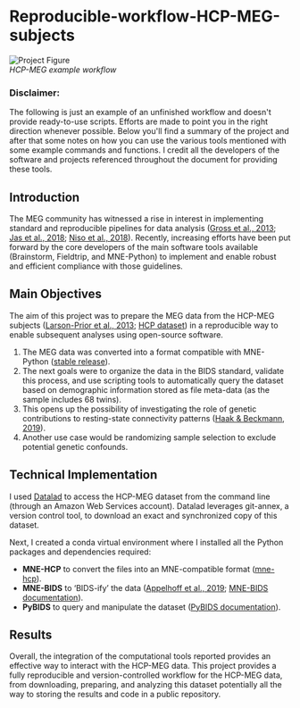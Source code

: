 # Reproducible-workflow-HCP-MEG-subjects

![Project Figure](path/to/figure.png)  
*HCP-MEG example workflow*

### Disclaimer: 
The following is just an example of an unfinished workflow and doesn't provide ready-to-use scripts. Efforts are made to point you in the right direction whenever possible. 
Below you'll find a summary of the project and after that some notes on how you can use the various tools mentioned with some example commands and functions.
I credit all the developers of the software and projects referenced throughout the document for providing these tools.

## Introduction
The MEG community has witnessed a rise in interest in implementing standard and reproducible pipelines for data analysis ([Gross et al., 2013](https://doi.org/10.1016/j.neuroimage.2012.10.001); [Jas et al., 2018](https://doi.org/10.3389/fnins.2018.00530); [Niso et al., 2018](https://doi.org/10.1038/sdata.2018.110)). Recently, increasing efforts have been put forward by the core developers of the main software tools available (Brainstorm, Fieldtrip, and MNE-Python) to implement and enable robust and efficient compliance with those guidelines.

## Main Objectives
The aim of this project was to prepare the MEG data from the HCP-MEG subjects ([Larson-Prior et al., 2013](https://doi.org/10.1016/j.neuroimage.2013.05.056); [HCP dataset](https://db.humanconnectome.org/)) in a reproducible way to enable subsequent analyses using open-source software.

1. The MEG data was converted into a format compatible with MNE-Python ([stable release](https://mne.tools/stable/index.html)).
2. The next goals were to organize the data in the BIDS standard, validate this process, and use scripting tools to automatically query the dataset based on demographic information stored as file meta-data (as the sample includes 68 twins).
3. This opens up the possibility of investigating the role of genetic contributions to resting-state connectivity patterns ([Haak & Beckmann, 2019](https://doi.org/10.1038/s41467-019-11113-z)).
4. Another use case would be randomizing sample selection to exclude potential genetic confounds.

## Technical Implementation
I used [Datalad](https://www.datalad.org/) to access the HCP-MEG dataset from the command line (through an Amazon Web Services account). Datalad leverages git-annex, a version control tool, to download an exact and synchronized copy of this dataset.

Next, I created a conda virtual environment where I installed all the Python packages and dependencies required:

- **MNE-HCP** to convert the files into an MNE-compatible format ([mne-hcp](https://mne.tools/mne-hcp/index.html#)).
- **MNE-BIDS** to ‘BIDS-ify’ the data ([Appelhoff et al., 2019](https://doi.org/10.21105/joss.01896); [MNE-BIDS documentation](https://mne.tools/mne-bids/stable/index.html)).
- **PyBIDS** to query and manipulate the dataset ([PyBIDS documentation](https://bids-standard.github.io/pybids/index.html#)).

## Results
Overall, the integration of the computational tools reported provides an effective way to interact with the HCP-MEG data. This project provides a fully reproducible and version-controlled workflow for the HCP-MEG data, from downloading, preparing, and analyzing this dataset potentially all the way to storing the results and code in a public repository.
